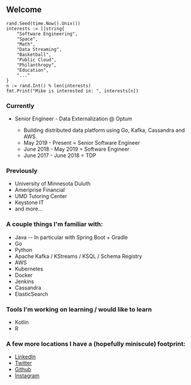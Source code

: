 ## Welcome
```
rand.Seed(time.Now().Unix())
interests := []string{
    "Software Engineering",
    "Space",
    "Math",
    "Data Streaming",
    "Basketball",
    "Public Cloud",
    "Philanthropy",
    "Education",
    "..."
}
n := rand.Int() % len(interests)
fmt.Print("Mike is interested in: ", interests[n])
```

### Currently
* Senior Engineer - Data Externalization @ Optum
  * Building distributed data platform using Go, Kafka, Cassandra and AWS.

  - May 2019 - Present = Senior Software Engineer
  - June 2018 - May 2019 = Software Engineer
  - June 2017 - June 2018 = TDP


### Previously
* University of Minnesota Duluth
* Ameriprise Financial
* UMD Tutoring Center
* Keystone IT
* and more...

### A couple things I'm familiar with:
* Java -- In particular with Spring Boot + Gradle
* Go
* Python
* Apache Kafka / KStreams / KSQL / Schema Registry
* AWS
* Kubernetes
* Docker
* Jenkins
* Cassandra
* ElasticSearch

### Tools I'm working on learning / would like to learn
* Kotlin
* R

### A few more locations I have a (hopefully miniscule) footprint:
* [LinkedIn](https://www.linkedin.com/in/michael-schlosser/)
* [Twitter](https://twitter.com/MikeSchlosser16)
* [Github](https://github.com/MikeSchlosser16)
* [Instagram](https://www.instagram.com/mikeschlosser16/)
